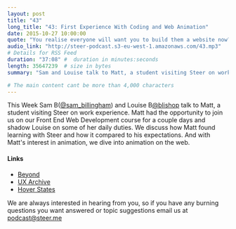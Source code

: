 ```yaml
---
layout: post
title: "43"
long_title: "43: First Experience With Coding and Web Animation"
date: 2015-10-27 10:00:00
quote: "You realise everyone will want you to build them a website now?"
audio_link: "http://steer-podcast.s3-eu-west-1.amazonaws.com/43.mp3"
# Details for RSS Feed
duration: "37:08" #  duration in minutes:seconds
length: 35647239  # size in bytes
summary: "Sam and Louise talk to Matt, a student visiting Steer on work experience."

# The main content cant be more than 4,000 characters
---
```

This Week Sam B([@sam_billingham](https://twitter.com/sam_billingham)) and Louise B[@blishop](https://twitter.com/blishop) talk to Matt, a student visiting Steer on work experience. Matt had the opportunity to join us on our Front End Web Development course for a couple days and shadow Louise on some of her daily duties. We discuss how Matt found learning with Steer and how it compared to his expectations. And with Matt's interest in animation, we dive into animation on the web.

#### Links
- [Beyond](http://beyondconf.co)
- [UX Archive](http://uxarchive.com/)
- [Hover States](http://hoverstat.es/)

We are always interested in hearing from you, so if you have any burning questions you want answered or topic suggestions email us at [podcast@steer.me](mailto:podcast@steer.me)
